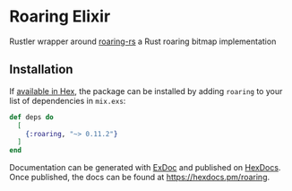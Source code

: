 # Roaring Elixir

Rustler wrapper around [roaring-rs](https://github.com/RoaringBitmap/roaring-rs/) a Rust roaring bitmap implementation

## Installation

If [available in Hex](https://hex.pm/docs/publish), the package can be installed
by adding `roaring` to your list of dependencies in `mix.exs`:

```elixir
def deps do
  [
    {:roaring, "~> 0.11.2"}
  ]
end
```

Documentation can be generated with [ExDoc](https://github.com/elixir-lang/ex_doc)
and published on [HexDocs](https://hexdocs.pm). Once published, the docs can
be found at <https://hexdocs.pm/roaring>.

